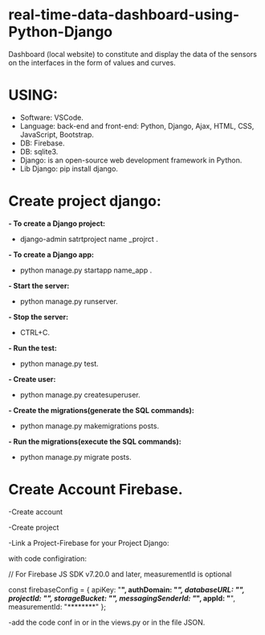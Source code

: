 # real-time-data-dashboard-using-Python-Django
Dashboard (local website) to constitute and display the data of the sensors on the interfaces in the form of values and curves.
# USING:
- Software: VSCode.
- Language: back-end and front-end: Python, Django, Ajax, HTML, CSS, JavaScript, Bootstrap.
- DB: Firebase.
- DB: sqlite3.
- Django: is an open-source web development framework in Python.
- Lib Django: pip install django.
# Create project django:

**- To create a Django project:**

- django-admin satrtproject name _projrct .

**- To create a Django app:**

- python manage.py startapp name_app .

**- Start the server:**

- python manage.py runserver.

**- Stop the server:**

- CTRL+C.

**- Run the test:**

- python manage.py test.

**- Create user:**

- python manage.py createsuperuser.

**- Create the migrations(generate the SQL commands):**

- python manage.py makemigrations posts.

**- Run the migrations(execute the SQL commands):**

- python manage.py migrate posts.

# Create Account Firebase.

-Create account 

-Create project

-Link  a Project-Firebase for your Project Django:

with code configiration:

// For Firebase JS SDK v7.20.0 and later, measurementId is optional

const firebaseConfig = {
  apiKey: "******************",
  authDomain: "*********************",
  databaseURL: "***********************",
  projectId: "***********",
  storageBucket: "**************",
  messagingSenderId: "***********",
  appId: "******",
  measurementId: "********"
};

-add the code conf in <scripts></scripts> or in the views.py or in the file JSON.
